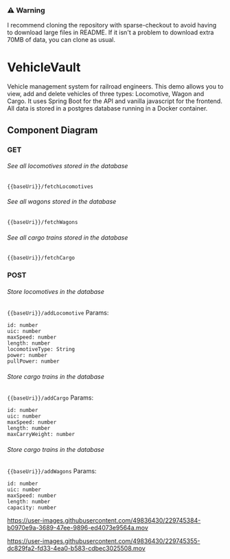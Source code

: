 ### :warning: Warning
I recommend cloning the repository with sparse-checkout to avoid having to download large files in README.
If it isn't a problem to download extra 70MB of data, you can clone as usual.

# VehicleVault
Vehicle management system for railroad engineers. This demo allows you to view, add and delete vehicles of three types: Locomotive, Wagon and Cargo. It uses Spring Boot for the API and vanilla javascript for the frontend. All data is stored in a postgres database running in a Docker container.

## Component Diagram

### GET
###### See all locomotives stored in the database

`{{baseUri}}/fetchLocomotives`

###### See all wagons stored in the database

`{{baseUri}}/fetchWagons`

###### See all cargo trains stored in the database

`{{baseUri}}/fetchCargo`

### POST

###### Store locomotives in the database

`{{baseUri}}/addLocomotive`
Params:
```
id: number
uic: number
maxSpeed: number
length: number
locomotiveType: String
power: number
pullPower: number
```

###### Store cargo trains in the database

`{{baseUri}}/addCargo`
Params:
```
id: number
uic: number
maxSpeed: number
length: number
maxCarryWeight: number
```

###### Store cargo trains in the database

`{{baseUri}}/addWagons`
Params:
```
id: number
uic: number
maxSpeed: number
length: number
capacity: number
```

https://user-images.githubusercontent.com/49836430/229745384-b0970e9a-3689-47ee-9896-ed4073e9564a.mov


https://user-images.githubusercontent.com/49836430/229745355-dc829fa2-fd33-4ea0-b583-cdbec3025508.mov

